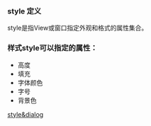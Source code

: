 
### style 定义
style是指View或窗口指定外观和格式的属性集合。

### 样式style可以指定的属性：

* 高度
* 填充
* 字体颜色
* 字号
* 背景色


[style&dialog](http://www.cnblogs.com/David-Young/p/5061249.html)
